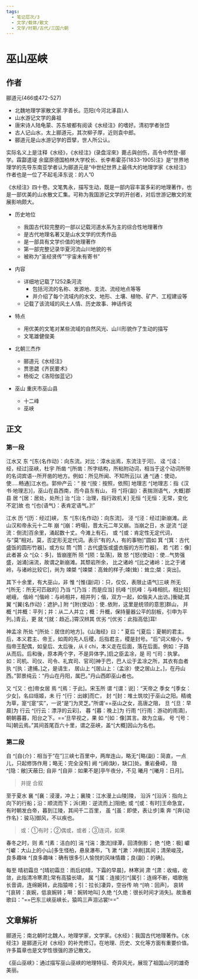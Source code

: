 ```yaml
---
tags:
  - 笔记层次/3
  - 文学/载体/散文
  - 文学/时期/古代/三国六朝
---
```


# 巫山巫峡

## 作者

郦道元(466或472-527)
- 北魏地理学家散文家.字善长。范阳(今河北涿县)人
- 山水游记文学的鼻祖
- 唐宋诗人陆龟蒙、苏东坡都有阅读《水经注》的嗜好。清初学者张岱
- 古人记山水，太上郦道元，其次柳子厚，近则袁中郎。
- 郦道元是山水游记学的苣擘，世人所公认。

实际名义上是注释《水经》，《水经注》(录盘淫來》薨忐與创伤，高令中然登-郦学。霖酃遣瑅 余窳原德国柏林大学校长、长李希霍芬(1833-1905)注》是“世界地理学的先导东南亚学者认为郦道元是“中世纪世界上最伟大的地理学家《水经注》作者也是一位了不起毛泽东说：的人”0

《水经注》四十卷。文笔隽永，描写生动，既是一部内容丰富多彩的地理著作，也是一部优美的山水散文汇集。可称为我国游记文学的开创者，对后世游记散文的发展影响颇大。

- 历史地位
	- 我国古代较完整的一部以记载河道水系为主的综合性地理著作
	- 是古代地理名著又是山水文学的优秀作品
	- 是一部具有文学价值的地理著作
	- 第一部完整记录华夏河流山川地貌的书
	- 被称为“圣经贤传”“宇宙未有寄书”
- 内容
	- 详细地记载了1252条河流
		- 包括河流的名称、发源地、支流、流经地点等等
		- 并介绍了每个流域内的水文、地形、土壤、植物、矿产、工程建设等
	- 记载了该流域的风土人情、历史故事、神话传说
- 特点
	- 用优美的文笔对某些流域的自然风光、山川形貌作了生动的描写
	- 文笔雄健俊美



- 北朝三杰作
	- 郦道元《水经注》
	- 贾思勰《齐民要术》
	- 杨衒之《洛阳伽蓝记》
- 巫山 重庆市巫山县
	- 十二峰
	- 巫峡

## 正文
### 第一段

江水又 东 ^[东{名作动}：向东流。对比：漳水出焉，东流注于河]， 迳 ^[迳：经，经过]巫峡，杜宇 所凿 ^[所凿：所字结构，所粘附动词，相当于这个动词所带的名词宾语--所开凿的地方。例如：所见所闻、不知所云]以 通 ^[通：使动，使.....畅通]江水也。郭仲产云：“ 按 ^[按：按照，依照] 地理志 ^[地理志：指《汉书·地理志》]，巫山在县西南，而今县东有山， 将 ^[将{副}：表揣测语气，大概]郡县 居 ^[居：居处，处所;] 治 ^[治：治理，指行政机关] 无恒 ^[无恒：无常，变化不定]故 也 ^[也{语气}：表肯定语气。]!”

江水 历 ^[历：经过]峡， 东 ^[东{名作动}：向东流]， 泾 ^[泾：经过]新崩滩。此山汉和帝永元十二年 崩 ^[崩：坍塌]，晋太元二年又崩。当崩之日，水 逆流 ^[逆流：倒流]百余里，涌起数十丈。今滩上有石， 或 ^[或：肯定性无定代词，与“莫”相对。莫，否定形无定代词。表示“有的人，有的事物]”圆如 箕 ^[箕：古代盛饭的圆形竹器]，或方似 筒 ^[筒：古代盛饭或盛衣服的方形竹器]， 若 ^[若：像]此者甚 众 ^[众：多]，皆崩崖所 陨 ^[陨：坠落]，致 怒 ^[怒{使动}：使…气势强盛，汹涌]湍流，故谓之新崩滩。其颓岩所余， 比之诸岭 ^[比之诸岭：比之于诸岭，与诸岭比较它]，尚为 竦桀 ^[竦桀：高耸的样子;竦(耸)：耸立;桀：突出]。

其下十余里，有大巫山，非 惟 ^[惟{副词}：只，仅仅，表限止语气]三峡 所无 ^[所无：所无可匹敌的] 乃当 ^[乃当：而是应当] 抗峰 ^[抗峰：与峰相抗，相比较]岷峨， 偕岭 ^[偕岭：与岭相并，相并列；偕，双方一起，如偕夫人出访。]衡疑;其 翼 ^[翼{名作动}：遮护。] 附 ^[附{使动}：使..依附，这里是统领的意思]群山， 并概 ^[并概：平列；并：从二人并立；概：升概，保持量器公平的刮板，引申为平列。]青云，更 就 ^[就：趋近。]霄汉辨其 优劣 ^[优劣：此指高低]耳!

神孟凃 所处 ^[所处：居住的地方]。《山海经》曰：“ 夏后 ^[夏后：夏朝的君主。后，本义君主、帝王，如周的先人后稷，后指君主，稷是封号。“后”词义缩小，专指帝王配偶，如皇后、太后後，从彳chi，本义走在后面，落在后面。例如：子路从而后。后和後，原本两个字，不是异体字。]启之臣孟凃，是 司 ^[司：执掌。如：司机、司仪、司令、礼宾司、官司]神于巴，巴人讼于孟凃之所，其衣有血者 执 ^[执：逮捕。]之，是请生， 居山上 ^[居山上：（孟涂）使之居山上。]，在丹山西。”郭景纯云：“丹山在丹阳，属巴。”丹山西即巫山者也。

 又 ^[又：也]帝女居 焉 ^[焉：于此]。宋玉所 谓 ^[谓：说]：“天帝之 季女 ^[季女：少女]，名曰瑶姬，未 行 ^[行：出嫁]而亡， 封 ^[封：堆土筑坟]于巫山之阳。精魂为草，寔^[寔“实”，一说“是”]为灵芝。”所谓‘==巫山之女，高唐之阻， 旦 ^[旦：早晨]为 行云 ^[行云：漂浮的云彩]， 暮 ^[暮：晚上]为 行雨 ^[行雨：游动的雨滴]，朝朝暮暮，阳台之下。==’旦早视之，果 如 ^[如：像]其言。故为立庙， 号 ^[号：叫]朝云焉。”其间首尾百六十里，谓之巫峡，盖^[大概]因山为名也。

### 第二段


 自 ^[自{介}：相当于“在”]三峡七百里中，两岸连山，略无^[略{副}：简直，一点儿，只起修饰作用；略无：完全没有] 阙 ^[阙(缺)，缺口]处。重岩叠嶂， 隐 ^[隐：敝]天蔽日; 自非 ^[自非：如果不是]亭午夜分，不见 曦月 ^[曦月：日月]。

> 并提 合叙

至于夏水 襄 ^[襄：浸漫，冲上；襄陵：江水漫上山陵]陵， 沿泝 ^[沿泝：指向上向下的行船；沿：顺流而下；泝(溯)：逆流而上]阻绝; 或 ^[或：有时]王命急宜，有时朝发白帝，暮到江陵，其间千二百里， 虽 ^[虽：即使，表让步]乘 奔 ^[奔{动作名}：骏马]御风，不以疾也。
> 或：①有时；②偶或，或者；③连词，如果

春冬之时，则 素 ^[素：洁白的] 湍 ^[湍：激流]绿潭，回清倒影； 绝 ^[绝：极] 巘 ^[巘：大山上的小山]多生怪柏，悬泉瀑布，飞 漱 ^[漱：冲刷]其间；清荣峻茂， 良多趣味 ^[良多趣味：确有很多引人愉悦的风味情趣；良{副}：的确]。

每至 晴初霜旦 ^[晴初霜旦：雨后初晴，下霜的早晨]，林寒涧 肃 ^[肃：收缩，收敛，此指清冷寒肃];常有高猿长啸， 属 ^[属：连接]引^[属引：连绵不断，唱歌拖长音调，连绵婉转，此指猿啼；引：拉长]凄异，空谷传 响 ^[响：回声]， 哀转 ^[哀转：哀婉，低哀婉转；啭：婉转地叫] 久绝 ^[久绝：很长时间才消失]。故渔者歌曰：“==巴东三峡巫峡长，猿鸣三声泪沾裳!==”

## 文章解析

郦道元：南北朝时北魏人，地理学家，文学家。《水经》：我国古代地理著作。《水经注》是郦道元对《水经》的补充修订。在地理、历史、文化等方面有重要价值。许多篇章也是文学性很强的游记散文。

   《巫山巫峡》：通过描写巫山巫峡的地理特征、奇异风光，展现了祖国山河的雄奇美丽。   


